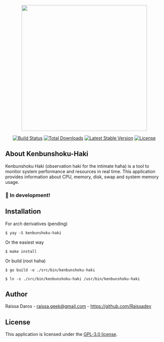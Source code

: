 <p align="center"><a href="http://raissadev.com" target="_blank"><img src="./etc/mug.png" width="400"></a></p>

<p align="center">
<a href=""><img src="https://img.shields.io/badge/build-passing-brightgreen" alt="Build Status"></a>
<a href=""><img src="https://img.shields.io/badge/Total%20Downloads-0-red.svg" alt="Total Downloads"></a>
<a href=""><img src="https://img.shields.io/badge/Latest%20Stable%20Version-v1.0.0-brightgreen.svg" alt="Latest Stable Version"></a>
<a href=""><img src="https://img.shields.io/badge/License-GPL--3.0-blue.svg" alt="License"></a>
</p>

## About Kenbunshoku-Haki

Kenbunshoku Haki (observation haki for the intimate haha) is a tool to monitor system performance and resources in real time. This application provides information about CPU, memory, disk, swap and system memory usage.

### :stop_sign: In development!

## Installation
For arch derivatives (pending)
```
$ yay -S kenbunshoku-haki
```

Or the easiest way
```
$ make install
```

Or build (root haha)
```
$ go build -o ./src/bin/kenbunshoku-haki

$ ln -s ./src/bin/kenbunshoku-haki /usr/bin/kenbunshoku-haki
```


## Author
Raissa Daros - raissa.geek@gmail.com - https://github.com/Raissadev

## License
This application is licensed under the [GPL-3.0 license](https://opensource.org/license/gpl-3-0/).